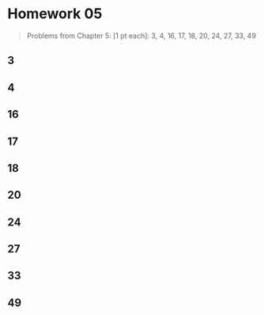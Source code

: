 Homework 05
==============================

> Problems from Chapter 5: [1 pt each]: 3, 4, 16, 17, 18, 20, 24, 27, 33, 49

## 3

## 4

## 16

## 17

## 18

## 20

## 24

## 27

## 33

## 49
